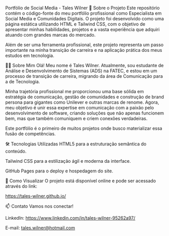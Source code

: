 Portfólio de Social Media - Tales Wilner
🚀 Sobre o Projeto
Este repositório contém o código-fonte do meu portfólio profissional como Especialista em Social Media e Comunidades Digitais. O projeto foi desenvolvido como uma página estática utilizando HTML e Tailwind CSS, com o objetivo de apresentar minhas habilidades, projetos e a vasta experiência que adquiri atuando com grandes marcas do mercado.

Além de ser uma ferramenta profissional, este projeto representa um passo importante na minha transição de carreira e na aplicação prática dos meus estudos em tecnologia.

👨‍💻 Sobre Mim
Olá! Meu nome é Tales Wilner. Atualmente, sou estudante de Análise e Desenvolvimento de Sistemas (ADS) na FATEC, e estou em um processo de transição de carreira, migrando da área de Comunicação para a de Tecnologia.

Minha trajetória profissional me proporcionou uma base sólida em estratégia de comunicação, gestão de comunidades e construção de brand persona para gigantes como Unilever e outras marcas de renome. Agora, meu objetivo é unir essa expertise em comunicação com a paixão pelo desenvolvimento de software, criando soluções que não apenas funcionem bem, mas que também comuniquem e criem conexões verdadeiras.

Este portfólio é o primeiro de muitos projetos onde busco materializar essa fusão de competências.

🛠️ Tecnologias Utilizadas
HTML5 para a estruturação semântica do conteúdo.

Tailwind CSS para a estilização ágil e moderna da interface.

GitHub Pages para o deploy e hospedagem do site.

🔗 Como Visualizar
O projeto está disponível online e pode ser acessado através do link:

https://tales-wilner.github.io/

📫 Contato
Vamos nos conectar!

LinkedIn: https://www.linkedin.com/in/tales-wilner-95262a97/

E-mail: tales.wilner@hotmail.com

